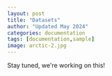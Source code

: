 ```yaml
---
layout: post
title: "Datasets"
author: "Updated May 2024"
categories: documentation
tags: [documentation,sample]
image: arctic-2.jpg
---
```


Stay tuned, we're working on this!